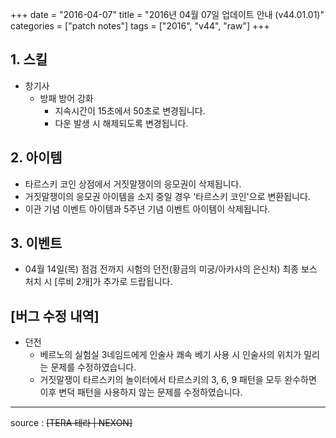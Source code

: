 +++
date = "2016-04-07"
title = "2016년 04월 07일 업데이트 안내 (v44.01.01)"
categories = ["patch notes"]
tags = ["2016", "v44", "raw"]
+++

## 1. 스킬
- 창기사
  - 방패 방어 강화
    - 지속시간이 15초에서 50초로 변경됩니다.
    - 다운 발생 시 해제되도록 변경됩니다.

## 2. 아이템
- 타르스키 코인 상점에서 거짓말쟁이의 응모권이 삭제됩니다.
- 거짓말쟁이의 응모권 아이템을 소지 중일 경우 '타르스키 코인'으로 변환됩니다.
- 이관 기념 이벤트 아이템과 5주년 기념 이벤트 아이템이 삭제됩니다.

## 3. 이벤트
- 04월 14일(목) 점검 전까지 시험의 던전(황금의 미궁/아카샤의 은신처) 최종 보스 처치 시 [루비 2개]가 추가로 드랍됩니다.

## [버그 수정 내역]
- 던전
  - 베르노의 실험실 3네임드에게 인술사 쾌속 베기 사용 시 인술사의 위치가 밀리는 문제를 수정하였습니다.
  - 거짓말쟁이 타르스키의 놀이터에서 타르스키의 3, 6, 9 패턴을 모두 완수하면 이후 변덕 패턴을 사용하지 않는 문제를 수정하였습니다.

----

source : ~~[TERA 테라 | NEXON]~~